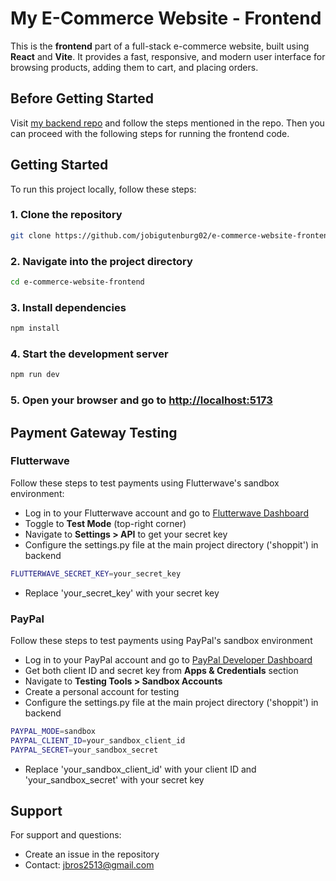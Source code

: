 # My E-Commerce Website - Frontend

This is the **frontend** part of a full-stack e-commerce website, built using **React** and **Vite**. It provides a fast, responsive, and modern user interface for browsing products, adding them to cart, and placing orders.

## Before Getting Started

Visit [my backend repo](https://github.com/jobigutenburg02/e-commerce-website-backend/) and follow the steps mentioned in the repo. Then you can proceed with the following steps for running the frontend code.

## Getting Started

To run this project locally, follow these steps:

### 1. Clone the repository

```bash
git clone https://github.com/jobigutenburg02/e-commerce-website-frontend.git
```

### 2. Navigate into the project directory

```bash
cd e-commerce-website-frontend
```

### 3. Install dependencies

```bash
npm install
```

### 4. Start the development server

```bash
npm run dev
```
### 5. Open your browser and go to [http://localhost:5173](http://localhost:5173)

## Payment Gateway Testing

### Flutterwave

Follow these steps to test payments using Flutterwave's sandbox environment:

- Log in to your Flutterwave account and go to [Flutterwave Dashboard](https://dashboard.flutterwave.com)
- Toggle to **Test Mode** (top-right corner)
- Navigate to **Settings > API** to get your secret key
- Configure the settings.py file at the main project directory ('shoppit') in backend

```bash
FLUTTERWAVE_SECRET_KEY=your_secret_key
```
- Replace 'your_secret_key' with your secret key

### PayPal

Follow these steps to test payments using PayPal's sandbox environment

- Log in to your PayPal account and go to [PayPal Developer Dashboard](https://developer.paypal.com/)
- Get both client ID and secret key from **Apps & Credentials** section
- Navigate to **Testing Tools > Sandbox Accounts**
- Create a personal account for testing
- Configure the settings.py file at the main project directory ('shoppit') in backend

```bash
PAYPAL_MODE=sandbox
PAYPAL_CLIENT_ID=your_sandbox_client_id
PAYPAL_SECRET=your_sandbox_secret
```
- Replace 'your_sandbox_client_id' with your client ID and 'your_sandbox_secret' with your secret key

## Support

For support and questions:
- Create an issue in the repository
- Contact: jbros2513@gmail.com
